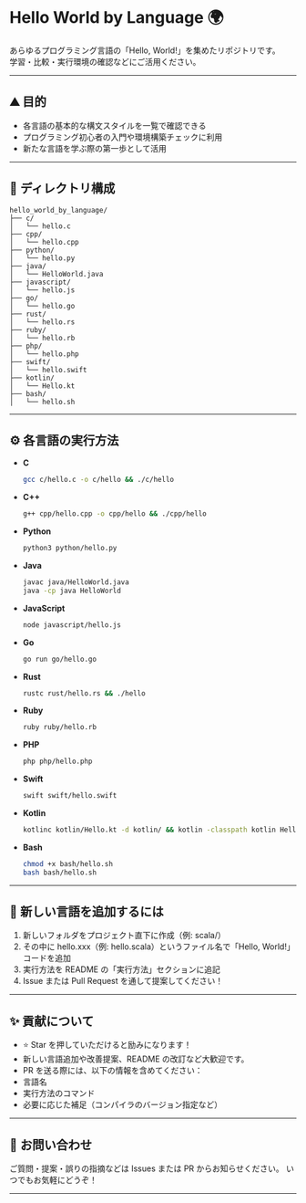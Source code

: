 # Hello World by Language 🌍

あらゆるプログラミング言語の「Hello, World!」を集めたリポジトリです。  
学習・比較・実行環境の確認などにご活用ください。

---

## ⛰️ 目的

- 各言語の基本的な構文スタイルを一覧で確認できる
- プログラミング初心者の入門や環境構築チェックに利用
- 新たな言語を学ぶ際の第一歩として活用

---

## 📂 ディレクトリ構成
```
hello_world_by_language/
├── c/
│   └── hello.c
├── cpp/
│   └── hello.cpp
├── python/
│   └── hello.py
├── java/
│   └── HelloWorld.java
├── javascript/
│   └── hello.js
├── go/
│   └── hello.go
├── rust/
│   └── hello.rs
├── ruby/
│   └── hello.rb
├── php/
│   └── hello.php
├── swift/
│   └── hello.swift
├── kotlin/
│   └── Hello.kt
├── bash/
│   └── hello.sh
```

---

## ⚙️ 各言語の実行方法

- **C**
  ```bash
  gcc c/hello.c -o c/hello && ./c/hello
  ```

- **C++**
    ```bash
    g++ cpp/hello.cpp -o cpp/hello && ./cpp/hello
    ```

- **Python**
    ```bash
    python3 python/hello.py
    ```

- **Java**
    ```bash
    javac java/HelloWorld.java
    java -cp java HelloWorld
    ```

- **JavaScript**
    ```bash
    node javascript/hello.js
    ```

- **Go**
    ```bash
    go run go/hello.go
    ```

- **Rust**
    ```bash
    rustc rust/hello.rs && ./hello
    ```

- **Ruby**
    ```bash
    ruby ruby/hello.rb
    ```

- **PHP**
    ```bash
    php php/hello.php
    ```

- **Swift**
    ```bash
    swift swift/hello.swift
    ```

- **Kotlin**
    ```bash
    kotlinc kotlin/Hello.kt -d kotlin/ && kotlin -classpath kotlin HelloKt
    ```

- **Bash**
    ```bash
    chmod +x bash/hello.sh
    bash bash/hello.sh
    ```

---

## 🌱 新しい言語を追加するには

1.	新しいフォルダをプロジェクト直下に作成（例: scala/）
2.	その中に hello.xxx（例: hello.scala）というファイル名で「Hello, World!」コードを追加
3.	実行方法を README の「実行方法」セクションに追記
4.	Issue または Pull Request を通して提案してください！

---

## ✨ 貢献について

- ⭐ Star を押していただけると励みになります！
- 新しい言語追加や改善提案、README の改訂など大歓迎です。
- PR を送る際には、以下の情報を含めてください：
- 言語名
- 実行方法のコマンド
- 必要に応じた補足（コンパイラのバージョン指定など）

---

## 📩 お問い合わせ
ご質問・提案・誤りの指摘などは Issues または PR からお知らせください。
いつでもお気軽にどうぞ！

---
